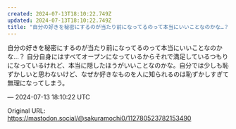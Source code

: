 ```yaml
---
created: 2024-07-13T18:10:22.749Z
updated: 2024-07-13T18:10:22.749Z
title: "自分の好きを秘密にするのが当たり前になってるのって本当にいいことなのかな…？ 自分自身にはすべてオープンになっているからそれで満足しているつもりになっているけれ[...]"
---
```


<p>自分の好きを秘密にするのが当たり前になってるのって本当にいいことなのかな…？ 自分自身にはすべてオープンになっているからそれで満足しているつもりになっているけれど、本当に隠したほうがいいことなのかな。自分では少しも恥ずかしいと思わないけど、なぜか好きなものを人に知られるのは恥ずかしすぎて無理になってしまう。</p>

&mdash; 2024-07-13 18:10:22 UTC

Original URL: https://mastodon.social/@sakuramochi0/112780523782153490
